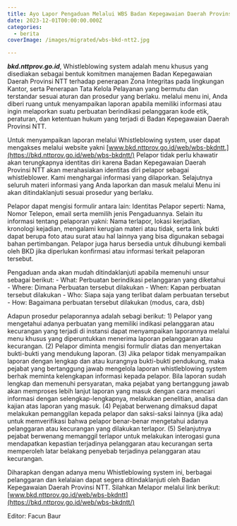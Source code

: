 ```yaml
---
title: Ayo Lapor Pengaduan Melalui WBS Badan Kepegawaian Daerah Provinsi NTT!
date: 2023-12-01T00:00:00.000Z
categories:
  - berita
coverImage: /images/migrated/wbs-bkd-ntt2.jpg

---
```


***bkd.nttprov.go.id***, Whistleblowing system adalah menu khusus yang disediakan sebagai bentuk komitmen manajemen Badan Kepegawaian Daerah Provinsi NTT terhadap penerapan Zona Integritas pada lingkungan Kantor, serta Penerapan Tata Kelola Pelayanan yang bermutu dan terstandar sesuai aturan dan prosedur yang berlaku. melalui menu ini, Anda diberi ruang untuk menyampaikan laporan apabila memiliki informasi atau ingin melaporkan suatu perbuatan berindikasi pelanggaran kode etik, peraturan, dan ketentuan hukum yang terjadi di Badan Kepegawaian Daerah Provinsi NTT.

Untuk menyampaikan laporan melalui Whistleblowing system, user dapat mengakses melalui website yakni [www.bkd.nttprov.go.id/web/wbs-bkdntt.](https://bkd.nttprov.go.id/web/wbs-bkdntt/) Pelapor tidak perlu khawatir akan terungkapnya identitas diri karena Badan Kepegawaian Daerah Provinsi NTT akan merahasiakan identitas diri pelapor sebagai whistleblower. Kami menghargai informasi yang dilaporkan. Selajutnya seluruh materi informasi yang Anda laporkan dan masuk melalui Menu ini akan ditindaklanjuti sesuai prosedur yang berlaku.

Pelapor dapat mengisi formulir antara lain: Identitas Pelapor seperti: Nama, Nomor Telepon, email serta memilih jenis Pengaduannya. Selain itu informasi tentang pelaporan yakni: Nama terlapor, lokasi kerjadian, kronologi kejadian, mengalami kerugian materi atau tidak, serta link bukti dapat berupa foto atau surat atau hal lainnya yang bisa digunakan sebagai bahan pertimbangan. Pelapor juga harus bersedia untuk dihubungi kembali oleh BKD jika diperlukan konfirmasi atau informasi terkait pelaporan tersebut.

Pengaduan anda akan mudah ditindaklanjuti apabila memenuhi unsur sebagai berikut: - What: Perbuatan berindikasi pelanggaran yang diketahui - Where: Dimana Perbuatan tersebut dilakukan - When: Kapan perbuatan tersebut dilakukan - Who: Siapa saja yang terlibat dalam perbuatan tersebut - How: Bagaimana perbuatan tersebut dilakukan (modus, cara, dsb)

Adapun prosedur pelaporannya adalah sebagi berikut: 1) Pelapor yang mengetahui adanya perbuatan yang memiliki indikasi pelanggaran atau kecurangan yang terjadi di instansi dapat menyampaikan laporannya melalui menu khusus yang diperuntukkan menerima laporan pelanggaran atau kecurangan. (2) Pelapor diminta mengisi formulir diatas dan menyertakan bukti-bukti yang mendukung laporan. (3) Jika pelapor tidak menyampaikan laporan dengan lengkap dan atau kurangnya bukti-bukti pendukung, maka pejabat yang bertanggung jawab mengelola laporan whistleblowing system berhak meminta kelengkapan informasi kepada pelapor. Bila laporan sudah lengkap dan memenuhi persyaratan, maka pejabat yang bertanggung jawab akan memproses lebih lanjut laporan yang masuk dengan cara mencari informasi dengan selengkap-lengkapnya, melakukan penelitian, analisa dan kajian atas laporan yang masuk. (4) Pejabat berwenang dimaksud dapat melakukan pemanggilan kepada pelapor dan saksi-saksi lainnya (jika ada) untuk memverifikasi bahwa pelapor benar-benar mengetahui adanya pelanggaran atau kecurangan yang dilakukan terlapor. (5) Selanjutnya pejabat berwenang memanggil terlapor untuk melakukan interogasi guna mendapatkan kepastian terjadinya pelanggaran atau kecurangan serta memperoleh latar belakang penyebab terjadinya pelanggaran atau kecurangan.

Diharapkan dengan adanya menu Whistleblowing system ini, berbagai pelanggaran dan kelalaian dapat segera ditindaklanjuti oleh Badan Kepegawaian Daerah Provinsi NTT. Silahkan Melapor melalui link berikut: [www.bkd.nttprov.go.id/web/wbs-bkdntt](https://bkd.nttprov.go.id/web/wbs-bkdntt/)

Editor: Facun Baur
